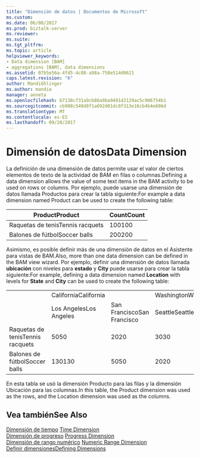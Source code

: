 ```yaml
---
title: "Dimensión de datos | Documentos de Microsoft"
ms.custom: 
ms.date: 06/08/2017
ms.prod: biztalk-server
ms.reviewer: 
ms.suite: 
ms.tgt_pltfrm: 
ms.topic: article
helpviewer_keywords:
- Data dimension [BAM]
- aggregations [BAM], data dimensions
ms.assetid: 07b5e56a-4fd5-4c88-a98a-758e514d0621
caps.latest.revision: "6"
author: MandiOhlinger
ms.author: mandia
manager: anneta
ms.openlocfilehash: b7138cf31a9cb86a9ba949142129ac5c906754b1
ms.sourcegitcommit: cb908c540d8f1a692d01dc8f313e16cb4b4e696d
ms.translationtype: MT
ms.contentlocale: es-ES
ms.lasthandoff: 09/20/2017
---
```

# <a name="data-dimension"></a><span data-ttu-id="6bd83-102">Dimensión de datos</span><span class="sxs-lookup"><span data-stu-id="6bd83-102">Data Dimension</span></span>
<span data-ttu-id="6bd83-103">La definición de una dimensión de datos permite usar el valor de ciertos elementos de texto de la actividad de BAM en filas o columnas.</span><span class="sxs-lookup"><span data-stu-id="6bd83-103">Defining a data dimension allows the value of some text items in the BAM activity to be used on rows or columns.</span></span> <span data-ttu-id="6bd83-104">Por ejemplo, puede usarse una dimensión de datos llamada Productos para crear la tabla siguiente:</span><span class="sxs-lookup"><span data-stu-id="6bd83-104">For example a data dimension named Product can be used to create the following table:</span></span>  
  
|<span data-ttu-id="6bd83-105">Product</span><span class="sxs-lookup"><span data-stu-id="6bd83-105">Product</span></span>|<span data-ttu-id="6bd83-106">Count</span><span class="sxs-lookup"><span data-stu-id="6bd83-106">Count</span></span>|  
|-------------|-----------|  
|<span data-ttu-id="6bd83-107">Raquetas de tenis</span><span class="sxs-lookup"><span data-stu-id="6bd83-107">Tennis racquets</span></span>|<span data-ttu-id="6bd83-108">100</span><span class="sxs-lookup"><span data-stu-id="6bd83-108">100</span></span>|  
|<span data-ttu-id="6bd83-109">Balones de fútbol</span><span class="sxs-lookup"><span data-stu-id="6bd83-109">Soccer balls</span></span>|<span data-ttu-id="6bd83-110">200</span><span class="sxs-lookup"><span data-stu-id="6bd83-110">200</span></span>|  
  
 <span data-ttu-id="6bd83-111">Asimismo, es posible definir más de una dimensión de datos en el Asistente para vistas de BAM.</span><span class="sxs-lookup"><span data-stu-id="6bd83-111">Also, more than one data dimension can be defined in the BAM view wizard.</span></span> <span data-ttu-id="6bd83-112">Por ejemplo, definir una dimensión de datos llamada **ubicación** con niveles para **estado** y **City** puede usarse para crear la tabla siguiente:</span><span class="sxs-lookup"><span data-stu-id="6bd83-112">For example, defining a data dimension named **Location** with levels for **State** and **City** can be used to create the following table:</span></span>  
  
|||||  
|-|-|-|-|  
||<span data-ttu-id="6bd83-113">California</span><span class="sxs-lookup"><span data-stu-id="6bd83-113">California</span></span>||<span data-ttu-id="6bd83-114">Washington</span><span class="sxs-lookup"><span data-stu-id="6bd83-114">Washington</span></span>|  
||<span data-ttu-id="6bd83-115">Los Angeles</span><span class="sxs-lookup"><span data-stu-id="6bd83-115">Los Angeles</span></span>|<span data-ttu-id="6bd83-116">San Francisco</span><span class="sxs-lookup"><span data-stu-id="6bd83-116">San Francisco</span></span>|<span data-ttu-id="6bd83-117">Seattle</span><span class="sxs-lookup"><span data-stu-id="6bd83-117">Seattle</span></span>|  
|<span data-ttu-id="6bd83-118">Raquetas de tenis</span><span class="sxs-lookup"><span data-stu-id="6bd83-118">Tennis racquets</span></span>|<span data-ttu-id="6bd83-119">50</span><span class="sxs-lookup"><span data-stu-id="6bd83-119">50</span></span>|<span data-ttu-id="6bd83-120">20</span><span class="sxs-lookup"><span data-stu-id="6bd83-120">20</span></span>|<span data-ttu-id="6bd83-121">30</span><span class="sxs-lookup"><span data-stu-id="6bd83-121">30</span></span>|  
|<span data-ttu-id="6bd83-122">Balones de fútbol</span><span class="sxs-lookup"><span data-stu-id="6bd83-122">Soccer balls</span></span>|<span data-ttu-id="6bd83-123">130</span><span class="sxs-lookup"><span data-stu-id="6bd83-123">130</span></span>|<span data-ttu-id="6bd83-124">50</span><span class="sxs-lookup"><span data-stu-id="6bd83-124">50</span></span>|<span data-ttu-id="6bd83-125">20</span><span class="sxs-lookup"><span data-stu-id="6bd83-125">20</span></span>|  
  
 <span data-ttu-id="6bd83-126">En esta tabla se usó la dimensión Producto para las filas y la dimensión Ubicación para las columnas.</span><span class="sxs-lookup"><span data-stu-id="6bd83-126">In this table, the Product dimension was used as the rows, and the Location dimension was used as the columns.</span></span>  
  
## <a name="see-also"></a><span data-ttu-id="6bd83-127">Vea también</span><span class="sxs-lookup"><span data-stu-id="6bd83-127">See Also</span></span>  
 <span data-ttu-id="6bd83-128">[Dimensión de tiempo](../core/time-dimension.md) </span><span class="sxs-lookup"><span data-stu-id="6bd83-128">[Time Dimension](../core/time-dimension.md) </span></span>  
 <span data-ttu-id="6bd83-129">[Dimensión de progreso](../core/progress-dimension.md) </span><span class="sxs-lookup"><span data-stu-id="6bd83-129">[Progress Dimension](../core/progress-dimension.md) </span></span>  
 <span data-ttu-id="6bd83-130">[Dimensión de rango numérico](../core/numeric-range-dimension.md) </span><span class="sxs-lookup"><span data-stu-id="6bd83-130">[Numeric Range Dimension](../core/numeric-range-dimension.md) </span></span>  
 [<span data-ttu-id="6bd83-131">Definir dimensiones</span><span class="sxs-lookup"><span data-stu-id="6bd83-131">Defining Dimensions</span></span>](../core/defining-dimensions.md)